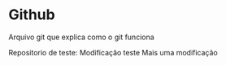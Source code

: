 # Github

Arquivo git que explica como o git funciona

Repositorio de teste: Modificação teste
Mais uma modificação
